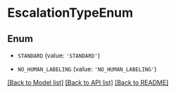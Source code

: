 # EscalationTypeEnum


## Enum

* `STANDARD` (value: `'STANDARD'`)

* `NO_HUMAN_LABELING` (value: `'NO_HUMAN_LABELING'`)

[[Back to Model list]](../README.md#documentation-for-models) [[Back to API list]](../README.md#documentation-for-api-endpoints) [[Back to README]](../README.md)


